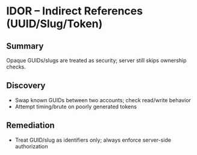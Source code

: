 # IDOR – Indirect References (UUID/Slug/Token)

## Summary
Opaque GUIDs/slugs are treated as security; server still skips ownership checks.

## Discovery
- Swap known GUIDs between two accounts; check read/write behavior
- Attempt timing/brute on poorly generated tokens

## Remediation
- Treat GUID/slug as identifiers only; always enforce server-side authorization
